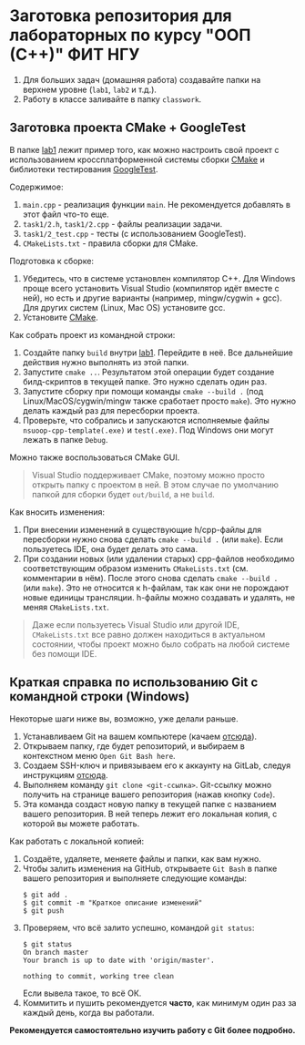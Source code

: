 
# Заготовка репозитория для лабораторных по курсу "ООП (С++)" ФИТ НГУ

1. Для больших задач (домашняя работа) создавайте папки на верхнем уровне (`lab1`, `lab2` и т.д.).
2. Работу в классе заливайте в папку `classwork`.

## Заготовка проекта CMake + GoogleTest

В папке [lab1](./lab1) лежит пример того, как можно настроить свой проект с использованием кроссплатформенной системы сборки [CMake](https://cmake.org/download/) и библиотеки тестирования [GoogleTest](https://github.com/google/googletest).

Содержимое:

1. `main.cpp` - реализация функции `main`. Не рекомендуется добавлять в этот файл что-то еще.
2. `task1/2.h`, `task1/2.cpp` - файлы реализации задачи.
3. `task1/2_test.cpp` - тесты (с использованием GoogleTest).
4. `CMakeLists.txt` - правила сборки для CMake.

Подготовка к сборке:

1. Убедитесь, что в системе установлен компилятор C++. Для Windows проще всего установить Visual Studio (компилятор идёт вместе с ней), но есть и другие варианты (например, mingw/cygwin + gcc). Для других систем (Linux, Mac OS) установите gcc.
2. Установите [CMake](https://cmake.org/download/).

Как собрать проект из командной строки:

1. Cоздайте папку `build` внутри [lab1](./lab1). Перейдите в неё. Все дальнейшие действия нужно выполнять из этой папки.
2. Запустите `cmake ..`. Результатом этой операции будет создание билд-скриптов в текущей папке. Это нужно сделать один раз.
3. Запустите сборку при помощи команды `cmake --build .` (под Linux/MacOS/cygwin/mingw также сработает просто `make`). Это нужно делать каждый раз для пересборки проекта.
4. Проверьте, что собрались и запускаются исполняемые файлы `nsuoop-cpp-template(.exe)` и `test(.exe)`. Под Windows они могут лежать в папке `Debug`.

Можно также воспользоваться CMake GUI.

> Visual Studio поддерживает CMake, поэтому можно просто открыть папку с проектом в ней. В этом случае по умолчанию папкой для сборки будет `out/build`, а не `build`.

Как вносить изменения:

1. При внесении изменений в существующие h/cpp-файлы для пересборки нужно снова сделать `cmake --build .` (или `make`). Если пользуетесь IDE, она будет делать это сама.
2. При создании новых (или удалении старых) cpp-файлов необходимо соответствующим образом изменить `CMakeLists.txt` (см. комментарии в нём). После этого снова сделать `cmake --build .` (или `make`). Это не относится к h-файлам, так как они не порождают новые единицы трансляции. h-файлы можно создавать и удалять, не меняя `CMakeLists.txt`.

> Даже если пользуетесь Visual Studio или другой IDE, `CMakeLists.txt` все равно должен находиться в актуальном состоянии, чтобы проект можно было собрать на любой системе без помощи IDE. 

## Краткая справка по использованию Git с командной строки (Windows)

Некоторые шаги ниже вы, возможно, уже делали раньше.

1. Устанавливаем Git на вашем компьютере (качаем [отсюда](https://git-scm.com/download/win)).
2. Открываем папку, где будет репозиторий, и выбираем в контекстном меню `Open Git Bash here`.
3. Создаем SSH-ключ и привязываем его к аккаунту на GitLab, следуя инструкциям [отсюда](https://gitlab.ccfit.nsu.ru/-/profile/keys).
4. Выполняем команду `git clone <git-ссылка>`. Git-ссылку можно получить на странице вашего репозитория (нажав кнопку `Code`). 
5. Эта команда создаст новую папку в текущей папке с названием вашего репозитория. В ней теперь лежит его локальная копия, с которой вы можете работать.

Как работать с локальной копией:
1. Создаёте, удаляете, меняете файлы и папки, как вам нужно.
2. Чтобы залить изменения на GitHub, открываете `Git Bash` в папке вашего репозитория и выполняете следующие команды:
    ```
    $ git add .
    $ git commit -m "Краткое описание изменений"
    $ git push
    ```
3. Проверяем, что всё залито успешно, командой `git status`: 
    ```
    $ git status
    On branch master
    Your branch is up to date with 'origin/master'.

    nothing to commit, working tree clean
    ```
    Если вывела такое, то всё ОК.
4. Коммитить и пушить рекомендуется **часто**, как минимум один раз за каждый день, когда вы работали.

**Рекомендуется самостоятельно изучить работу с Git более подробно.**

